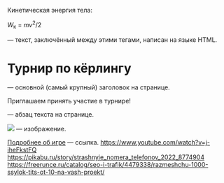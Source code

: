 <p>Кинетическая энергия тела:</p>
<p><var>W</var><sub>к</sub> = <var>m</var><var>v</var><sup>2</sup>/2</p>
<html></html> — текст, заключённый между этими тегами, написан на языке HTML.

<h1>Турнир по кёрлингу</h1> — основной (самый крупный) заголовок на странице.

<p>Приглашаем принять участие в турнире!</p> — абзац текста на странице.

<img src="/uploads/2020/09/curling-769673_640_0_1601463922.jpg"/> — изображение.

<a href="http://ru.sport-wiki.org/vidy-sporta/kyorling/">Подробнее об игре</a> — ссылка.
<meta>https://www.youtube.com/watch?v=j-iheFkstFQ
<meta>https://pikabu.ru/story/strashnyie_nomera_telefonov_2022_8774904
<meta>https://freerunce.ru/catalog/seo-i-trafik/4479338/razmeshchu-1000-ssylok-tits-ot-10-na-vash-proekt/
